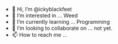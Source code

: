 - 👋 Hi, I’m @ickyblackfeet
- 👀 I’m interested in ... Weed
- 🌱 I’m currently learning ... Programming 
- 💞️ I’m looking to collaborate on ... not yet.
- 📫 How to reach me ... 

<!---
ickyblackfeet/ickyblackfeet is a ✨ special ✨ repository because its `README.md` (this file) appears on your GitHub profile.
You can click the Preview link to take a look at your changes.
--->
